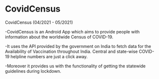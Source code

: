 # CovidCensus
CovidCensus (04/2021 - 05/2021)

-CovidCensus is an Android App which aims to provide people with
information about the worldwide Census of COVID-19.

-It uses the API provided by the government on India to fetch data
for the Availability of Vaccination throughout India. Central and state-wise COVID-19 helpline numbers are just a click
away. 

-Moreover it provides us with the functionality of getting the
statewide guidelines during lockdown.
